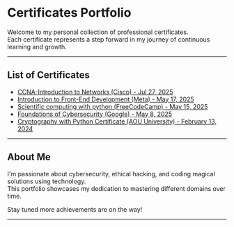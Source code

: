 # Certificates Portfolio

Welcome to my personal collection of professional certificates.  
Each certificate represents a step forward in my journey of continuous learning and growth.

---

## List of Certificates

- [CCNA-Introduction to Networks (Cisco) - Jul 27, 2025](./ccna-introduction-to-networks) 
- [Introduction to Front-End Development (Meta) - May 17, 2025](./Introduction-to-Front-End-Development-17May2025) 
- [Scientific computing with python (FreeCodeCamp) - May 15, 2025](./Scientific-Computing-With-Python-15May2025)
- [Foundations of Cybersecurity (Google) - May 8, 2025](./Foundations-of-Cybersecurity-8May2025/)
- [Cryptography with Python Certificate (AOU University) - February 13, 2024](./Cryptography-with-python-13Feb2024/)
  
---

## About Me

I'm passionate about cybersecurity, ethical hacking, and coding magical solutions using technology.  
This portfolio showcases my dedication to mastering different domains over time.

Stay tuned more achievements are on the way!

---
